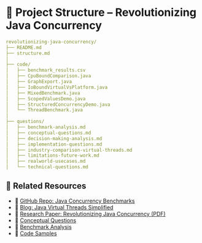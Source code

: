 # 📁 Project Structure – Revolutionizing Java Concurrency


```yml
revolutionizing-java-concurrency/
├── README.md
├── structure.md
│
├── code/
│   ├── benchmark_results.csv
│   ├── CpuBoundComparison.java
│   ├── GraphExport.java
│   ├── IoBoundVirtualVsPlatform.java
│   ├── MixedBenchmark.java
│   ├── ScopedValuesDemo.java
│   ├── StructuredConcurrencyDemo.java
│   └── ThreadBenchmark.java
│
├── questions/
│   ├── benchmark-analysis.md
│   ├── conceptual-questions.md
│   ├── decision-making-analysis.md
│   ├── implementation-questions.md
│   ├── industry-comparison-virtual-threads.md
│   ├── limitations-future-work.md
│   ├── realworld-usecases.md
│   └── technical-questions.md
````

## 📁 Related Resources

* 🔗 [GitHub Repo: Java Concurrency Benchmarks](https://github.com/adityadevraj699/revolutionizing-java-concurrency)
* 🔗 [Blog: Java Virtual Threads Simplified](https://nextgenjavaconcurrency.adityadevraj699.online/)
* 📄 [Research Paper: Revolutionizing Java Concurrency (PDF)](./paper/Research_Paper.pdf)
* 📂 [Conceptual Questions](./questions/conceptual-questions.md)
* 📂 [Benchmark Analysis](./questions/benchmark-analysis.md)
* 📂 [Code Samples](./code/IoBoundVirtualVsPlatform.java)
